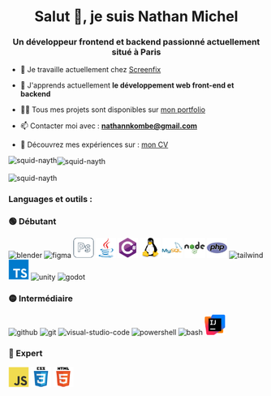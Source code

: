 <link rel="stylesheet" type='text/css' href="https://cdn.jsdelivr.net/gh/devicons/devicon@latest/devicon.min.css" />
          
<h1 align="center">Salut 👋, je suis Nathan Michel</h1>
<h3 align="center">Un développeur frontend et backend passionné actuellement situé à Paris</h3>

- 🔭 Je travaille actuellement chez [Screenfix](Screenfix)

- 🌱 J'apprends actuellement **le développement web front-end et backend**

- 👨‍💻 Tous mes projets sont disponibles sur [mon portfolio](TDA)

- 📫 Contacter moi avec : **nathannkombe@gmail.com**

- 📄 Découvrez mes expériences sur : [mon CV](TDA)

<p><img align="left" src="https://github-readme-stats.vercel.app/api/top-langs?username=squid-nayth&show_icons=true&locale=en&layout=compact" alt="squid-nayth" /></p>

<p> <img align="center" src="https://github-readme-stats.vercel.app/api?username=squid-nayth&show_icons=true&locale=en" alt="squid-nayth" /></p>

<p><img align="center" src="https://github-readme-streak-stats.herokuapp.com/?user=squid-nayth&" alt="squid-nayth" /></p>

<h3 align="left">Languages et outils :</h3>

### 🟢 Débutant
<p align="left">
  <img src="https://download.blender.org/branding/community/blender_community_badge_white.svg" alt="blender" width="40" height="40"/>
  <img src="https://www.vectorlogo.zone/logos/figma/figma-icon.svg" alt="figma" width="40" height="40"/>
  <img src="https://raw.githubusercontent.com/devicons/devicon/master/icons/photoshop/photoshop-line.svg" alt="photoshop" width="40" height="40"/>
  <img src="https://raw.githubusercontent.com/devicons/devicon/master/icons/java/java-original.svg" alt="java" width="40" height="40"/>
  <img src="https://raw.githubusercontent.com/devicons/devicon/master/icons/csharp/csharp-original.svg" alt="csharp" width="40" height="40"/>
  <img src="https://raw.githubusercontent.com/devicons/devicon/master/icons/linux/linux-original.svg" alt="linux" width="40" height="40"/>
  <img src="https://raw.githubusercontent.com/devicons/devicon/master/icons/mysql/mysql-original-wordmark.svg" alt="mysql" width="40" height="40"/>
  <img src="https://raw.githubusercontent.com/devicons/devicon/master/icons/nodejs/nodejs-original-wordmark.svg" alt="nodejs" width="40" height="40"/>
  <img src="https://raw.githubusercontent.com/devicons/devicon/master/icons/php/php-original.svg" alt="php" width="40" height="40"/>
  <img src="https://www.vectorlogo.zone/logos/tailwindcss/tailwindcss-icon.svg" alt="tailwind" width="40" height="40"/>
  <img src="https://raw.githubusercontent.com/devicons/devicon/master/icons/typescript/typescript-original.svg" alt="typescript" width="40" height="40"/>
  <img src="https://www.vectorlogo.zone/logos/unity3d/unity3d-icon.svg" alt="unity" width="40" height="40"/>
  <img src="https://www.vectorlogo.zone/logos/godotengine/godotengine-icon.svg" alt="godot" width="40" height="40"/>

</p>

### 🟡 Intermédiaire
<p align="left">
  <img src="https://upload.vectorlogo.zone/logos/github/images/47bfd2d4-712f-4dee-9315-f99c611b7598.svg" alt="github" width="40" height="40"/>
  <img src="https://www.vectorlogo.zone/logos/git-scm/git-scm-icon.svg" alt="git" width="40" height="40"/>
  <img src="https://upload.vectorlogo.zone/logos/visualstudio_code/images/a4381320-f83c-4a29-9db3-b241c1d096b1.svg" alt="visual-studio-code" width="40" height="40"/>
  <img src="https://raw.githubusercontent.com/actions/starter-workflows/58e7cd05f5fafcdf73c5efd768127bc8522cfd98/icons/powershell.svg" alt="powershell" width="40" height="40"/>
  <img src="https://www.vectorlogo.zone/logos/gnu_bash/gnu_bash-icon.svg" alt="bash" width="40" height="40"/>
  <img src="https://raw.githubusercontent.com/devicons/devicon/master/icons/intellij/intellij-original.svg" alt="intellij" width="40" height="40"/>
</p>


### 🔴 Expert
<p align="left">
  <img src="https://raw.githubusercontent.com/devicons/devicon/master/icons/javascript/javascript-original.svg" alt="javascript" width="40" height="40"/>
  <img src="https://raw.githubusercontent.com/devicons/devicon/master/icons/css3/css3-original-wordmark.svg" alt="css3" width="40" height="40"/>
  <img src="https://raw.githubusercontent.com/devicons/devicon/master/icons/html5/html5-original-wordmark.svg" alt="html5" width="40" height="40"/>
</p>


